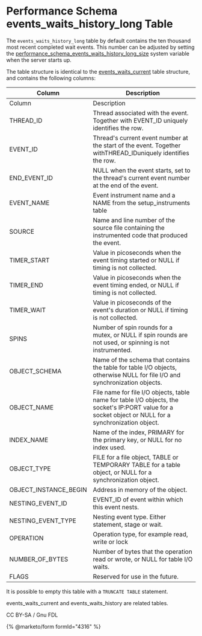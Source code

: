 
# Performance Schema events_waits_history_long Table

The `events_waits_history_long` table by default contains the ten thousand most recent completed wait events. This number can be adjusted by setting the [performance_schema_events_waits_history_long_size](../performance-schema-system-variables.md#performance_schema_events_waits_history_long_size) system variable when the server starts up.


The table structure is identical to the [events_waits_current](performance-schema-events_waits_current-table.md) table structure, and contains the following columns:



| Column | Description |
| --- | --- |
| Column | Description |
| THREAD_ID | Thread associated with the event. Together with EVENT_ID uniquely identifies the row. |
| EVENT_ID | Thread's current event number at the start of the event. Together withTHREAD_IDuniquely identifies the row. |
| END_EVENT_ID | NULL when the event starts, set to the thread's current event number at the end of the event. |
| EVENT_NAME | Event instrument name and a NAME from the setup_instruments table |
| SOURCE | Name and line number of the source file containing the instrumented code that produced the event. |
| TIMER_START | Value in picoseconds when the event timing started or NULL if timing is not collected. |
| TIMER_END | Value in picoseconds when the event timing ended, or NULL if timing is not collected. |
| TIMER_WAIT | Value in picoseconds of the event's duration or NULL if timing is not collected. |
| SPINS | Number of spin rounds for a mutex, or NULL if spin rounds are not used, or spinning is not instrumented. |
| OBJECT_SCHEMA | Name of the schema that contains the table for table I/O objects, otherwise NULL for file I/O and synchronization objects. |
| OBJECT_NAME | File name for file I/O objects, table name for table I/O objects, the socket's IP:PORT value for a socket object or NULL for a synchronization object. |
| INDEX_NAME | Name of the index, PRIMARY for the primary key, or NULL for no index used. |
| OBJECT_TYPE | FILE for a file object, TABLE or TEMPORARY TABLE for a table object, or NULL for a synchronization object. |
| OBJECT_INSTANCE_BEGIN | Address in memory of the object. |
| NESTING_EVENT_ID | EVENT_ID of event within which this event nests. |
| NESTING_EVENT_TYPE | Nesting event type. Either statement, stage or wait. |
| OPERATION | Operation type, for example read, write or lock |
| NUMBER_OF_BYTES | Number of bytes that the operation read or wrote, or NULL for table I/O waits. |
| FLAGS | Reserved for use in the future. |



It is possible to empty this table with a `TRUNCATE TABLE` statement.


events_waits_current and events_waits_history are related tables.


CC BY-SA / Gnu FDL


{% @marketo/form formId="4316" %}
